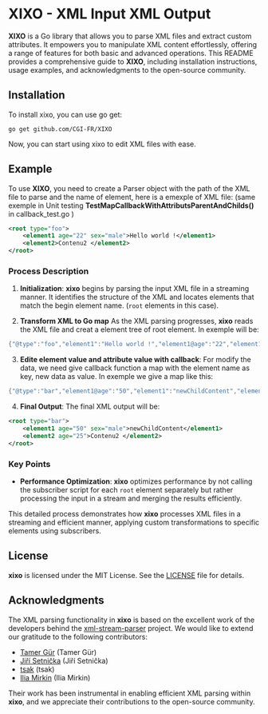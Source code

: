 
# XIXO - XML Input XML Output

**XIXO** is a Go library that allows you to parse XML files and extract custom attributes. It empowers you to manipulate XML content effortlessly, offering a range of features for both basic and advanced operations. This README provides a comprehensive guide to **XIXO**, including installation instructions, usage examples, and acknowledgments to the open-source community.

## Installation

To install xixo,  you can use go get:

```
go get github.com/CGI-FR/XIXO
```

Now, you can start using xixo to edit XML files with ease.

## Example

To use **XIXO**, you need to create a Parser object with the path of the XML file to parse and the name of element, here is a emexple of XML file: (same exemple in Unit testing **TestMapCallbackWithAttributsParentAndChilds()** in callback_test.go )

```xml
<root type="foo">
    <element1 age="22" sex="male">Hello world !</element1>
    <element2>Contenu2 </element2>
</root>
```

### Process Description

1. **Initialization**: **xixo** begins by parsing the input XML file in a streaming manner. It identifies the structure of the XML and locates elements that match the begin element name. (`root` elements in this case).

2. **Transform XML to Go map** As the XML parsing progresses, **xixo** reads the XML file and creat a element tree of root element. In exemple will be:

```go
{"@type":"foo","element1":"Hello world !","element1@age":"22","element1":"male","element2":"Contenu2 "}.
```

3. **Edite element value and attribute value with callback**: For modify the data, we need give callback function a map with the element name as key, new data as value. In exemple we give a map like this:

```go
{"@type":"bar","element1@age":"50","element1":"newChildContent","element2@age":"25"}.
```

4. **Final Output**: The final XML output will be:

```xml
<root type="bar">
    <element1 age="50" sex="male">newChildContent</element1>
    <element2 age="25">Contenu2 </element2>
</root>
```

### Key Points

- **Performance Optimization**: **xixo** optimizes performance by not calling the subscriber script for each `root` element separately but rather processing the input in a stream and merging the results efficiently.

This detailed process demonstrates how **xixo** processes XML files in a streaming and efficient manner, applying custom transformations to specific elements using subscribers.

## License

**xixo** is licensed under the MIT License. See the [LICENSE](https://github.com/CGI-FR/xixo/blob/main/LICENSE) file for details.

## Acknowledgments

The XML parsing functionality in **xixo** is based on the excellent work of the developers behind the [xml-stream-parser](https://github.com/tamerh/xml-stream-parser) project. We would like to extend our gratitude to the following contributors:

- [Tamer Gür](https://github.com/tamerh) (Tamer Gür)
- [Jiří Setnička](https://github.com/setnicka) (Jiří Setnička)
- [tsak](https://github.com/tsak) (tsak)
- [Ilia Mirkin](https://github.com/imirkin) (Ilia Mirkin)

Their work has been instrumental in enabling efficient XML parsing within **xixo**, and we appreciate their contributions to the open-source community.
